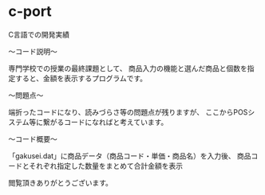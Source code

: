 # c-port
C言語での開発実績

～コード説明～

専門学校での授業の最終課題として、
商品入力の機能と選んだ商品と個数を指定すると、金額を表示するプログラムです。


～問題点～

端折ったコードになり、読みづらさ等の問題点が残りますが、
ここからPOSシステム等に繋がるコードになればと考えています。


～コード概要～

「gakusei.dat」に商品データ（商品コード・単価・商品名）を入力後、
商品コードとそれぞれ指定した数量をまとめて合計金額を表示

閲覧頂きありがとうございます。
